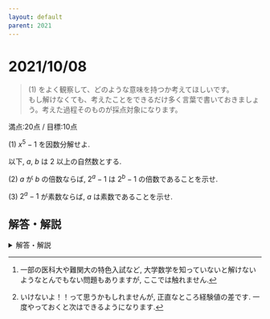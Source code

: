 ```yaml
---
layout: default
parent: 2021
---
```


# 2021/10/08

> (1) をよく観察して、どのような意味を持つか考えてほしいです。  
> もし解けなくても、考えたことをできるだけ多く言葉で書いておきましょう。考えた過程そのものが採点対象になります。

満点:20点 / 目標:10点

(1) $x^5-1$ を因数分解せよ.

以下, $a$, $b$ は $2$ 以上の自然数とする.

(2) $a$ が $b$ の倍数ならば, $2^a-1$ は $2^b-1$ の倍数であることを示せ.

(3) $2^a-1$ が素数ならば, $a$ は素数であることを示せ.

<div style="page-break-before:always"></div>

## 解答・解説

<details markdown="1">
<summary>解答・解説</summary>

実は数テロ1周年です. みなさんお疲れさまです.

**メルセンヌ数**の有名性質を題材にした問題です. メルセンヌ数は, 自然数 $n$ に対して $$M_n = 2^n-1$$ で表される数です. $M_n$ は $n$ 番目のメルセンヌ数です. $M_n$ が素数であるとき, **メルセンヌ素数**といいます. 本問 (3) で示したように,

> $M_n$ が素数 $\Rightarrow$ $n$ が素数

が成り立ちます. しかし, 逆は成り立ちません. 

> $n$ が素数 $\nRightarrow$ $M_n$ が素数

反例としては, $n=11$ のとき, $M_{11} = 2047 = 23 \times 89$ が挙げられます. なお, この事実が題材となった問題もあるのですが, 難しいので扱いませんでした. 興味のある人はやってみてください.

> $2^n-1=(2n+1)(8n+1)$ となるような自然数 $n$ を求めよ. (一橋2020後)

ちなみに現在見つかっている最大のメルセンヌ素数は $M_{82589933}$ で, 頑張って書き表すと約 $2500$ 万桁になります.

### 交代式の因数分解

整数分野でよく使う交代式の因数分解があります. $2$ 以上の自然数 $n$ に対して,

$$x^n-y^n=(x-y)(x^{n-1}+x^{n-2}y+\cdots+xy^{n-2}+y^{n-1})$$

が成り立ちます. 右辺を展開してみると, ちょうどよく各項が打ち消しあうのがわかります. 特に $y=1$ としたとき,

$$x^n-1 = (x-1)(x^{n-1}+x^{n-2}+\cdots+x+1)$$

となります. 本問 (1) はこの形を使うための誘導でした.

### 難しい問題に対する発想

一目見ただけではさっぱりわからない問題というのがあります. 高校数学の問題は, あくまで解けるように作られています. つまりパズル的な要素があるので,

- 過去にやった演習問題が, 擬態して隠れている
- 教科書には載っていないが, 数学的には有名な性質を基に作られている

のどちらかに分類できることが多いです.[^1] 有名性質を用いた問題はある程度の発想が必要なため, ほぼ確実に誘導がつきます.

本問はメルセンヌ素数の性質を知っていれば何も考えず答案を書くことができますが, 知らなくても頑張れば書けるように設計されています. まず (2) は,

- $x^5-1=(x-1)(x^4+x^3+x^2+x+1)$ と因数分解されたのを見て, **一般化**する
- $2^a-1$ の形が $x^n-1$ と同じだから, うまくやれば因数分解できる
- **「 $a$ が $b$ の倍数」は, $a=kb$ と書ける**
- **「 $2^a-1$ が $2^b-1$ の倍数」は, $2^a-1 = (2^b-1)(\cdots)$ と書けるはず**
- 式を見比べて, $2^b$ が $x$ にあたることがわかる

こんな感じでいけます.[^2] 特に $a=kb$ なんかは自力でも十分書けると思います. 次に (3) は,

- 素数の証明だと, 背理法か対偶をとる証明っぽいな
- 対偶をとったら (2) と同じだ

となります.

![](img/mathterro_20211008.jpg)

[^1]: 一部の医科大や難関大の特色入試など, 大学数学を知っていないと解けないようなとんでもない問題もありますが, ここでは触れません.

[^2]: いけないよ！！って思うかもしれませんが, 正直なところ経験値の差です. 一度やっておくと次はできるようになります.

</details>